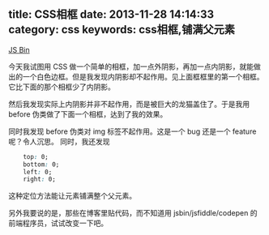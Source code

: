 title: CSS相框
date: 2013-11-28 14:14:33
category: css
keywords: css相框,铺满父元素
---

<a class="jsbin-embed" href="http://jsbin.com/AWogEFE/3/embed?output">JS Bin</a><script src="http://static.jsbin.com/js/embed.js"></script>

今天我试图用 CSS 做一个简单的相框，加一点外阴影，再加一点内阴影，就能做出的一个白色边框。但是我发现内阴影却不起作用。见上面框框里的第一个相框。它比下面的那个相框少了内阴影。

然后我发现实际上内阴影并非不起作用，而是被巨大的龙猫盖住了。于是我用 before 伪类做了下面一个相框，达到了我的效果。

同时我发现 before 伪类对 img 标签不起作用。这是一个 bug 还是一个 feature 呢？令人沉思。
同时，我还发现

```css
    top: 0;
    bottom: 0;
    left: 0;
    right: 0;
```

这种定位方法能让元素铺满整个父元素。

另外我要说的是，那些在博客里贴代码，而不知道用 jsbin/jsfiddle/codepen 的前端程序员，试试改变一下吧。
